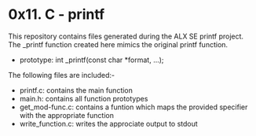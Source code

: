 # 0x11. C - printf

This repository contains files generated during the ALX SE printf project.
The _printf function created here mimics the original printf function.

- prototype: int _printf(const char *format, ...);

The following files are included:-
- printf.c: contains the main function
- main.h: contains all function prototypes
- get_mod-func.c: contains a funtion which maps the provided specifier with the appropriate function
- write_function.c: writes the approciate output to stdout

